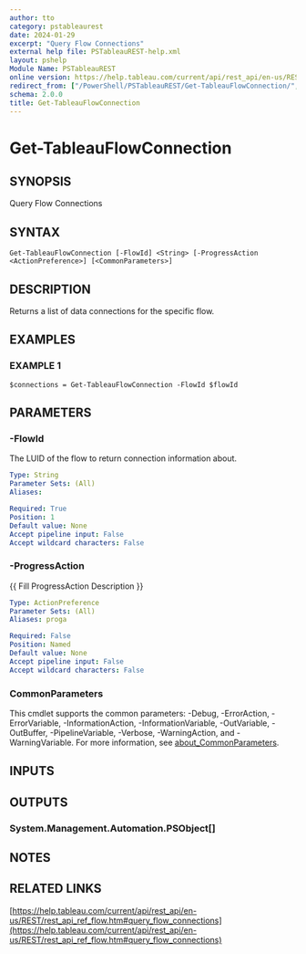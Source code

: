 ```yaml
---
author: tto
category: pstableaurest
date: 2024-01-29
excerpt: "Query Flow Connections"
external help file: PSTableauREST-help.xml
layout: pshelp
Module Name: PSTableauREST
online version: https://help.tableau.com/current/api/rest_api/en-us/REST/rest_api_ref_flow.htm#query_flow_connections
redirect_from: ["/PowerShell/PSTableauREST/Get-TableauFlowConnection/", "/PowerShell/PSTableauREST/get-tableauflowconnection/", "/PowerShell/get-tableauflowconnection/"]
schema: 2.0.0
title: Get-TableauFlowConnection
---
```


# Get-TableauFlowConnection

## SYNOPSIS
Query Flow Connections

## SYNTAX

```
Get-TableauFlowConnection [-FlowId] <String> [-ProgressAction <ActionPreference>] [<CommonParameters>]
```

## DESCRIPTION
Returns a list of data connections for the specific flow.

## EXAMPLES

### EXAMPLE 1
```
$connections = Get-TableauFlowConnection -FlowId $flowId
```

## PARAMETERS

### -FlowId
The LUID of the flow to return connection information about.

```yaml
Type: String
Parameter Sets: (All)
Aliases:

Required: True
Position: 1
Default value: None
Accept pipeline input: False
Accept wildcard characters: False
```

### -ProgressAction
{{ Fill ProgressAction Description }}

```yaml
Type: ActionPreference
Parameter Sets: (All)
Aliases: proga

Required: False
Position: Named
Default value: None
Accept pipeline input: False
Accept wildcard characters: False
```

### CommonParameters
This cmdlet supports the common parameters: -Debug, -ErrorAction, -ErrorVariable, -InformationAction, -InformationVariable, -OutVariable, -OutBuffer, -PipelineVariable, -Verbose, -WarningAction, and -WarningVariable. For more information, see [about_CommonParameters](http://go.microsoft.com/fwlink/?LinkID=113216).

## INPUTS

## OUTPUTS

### System.Management.Automation.PSObject[]
## NOTES

## RELATED LINKS

[https://help.tableau.com/current/api/rest_api/en-us/REST/rest_api_ref_flow.htm#query_flow_connections](https://help.tableau.com/current/api/rest_api/en-us/REST/rest_api_ref_flow.htm#query_flow_connections)

